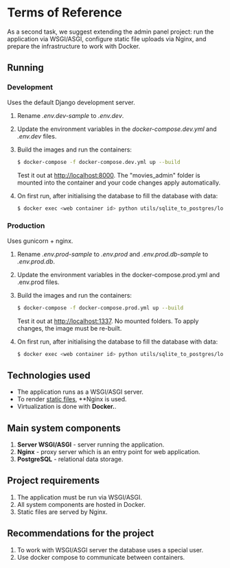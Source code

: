 # Terms of Reference

As a second task, we suggest extending the admin panel project: run the application via WSGI/ASGI, configure static file uploads via Nginx, and prepare the infrastructure to work with Docker.

## Running

### Development

Uses the default Django development server.

1. Rename *.env.dev-sample* to *.env.dev*.
2. Update the environment variables in the *docker-compose.dev.yml* and *.env.dev* files.
3. Build the images and run the containers:

    ```sh
    $ docker-compose -f docker-compose.dev.yml up --build
    ```

    Test it out at [http://localhost:8000](http://localhost:8000). The "movies_admin" folder is mounted into the container and your code changes apply automatically.
4. On first run, after initialising the database to fill the database with data:

   ```sh
   $ docker exec <web container id> python utils/sqlite_to_postgres/load_data.py
   ```
### Production

Uses gunicorn + nginx.

1. Rename *.env.prod-sample* to *.env.prod* and *.env.prod.db-sample* to *.env.prod.db*. 
2. Update the environment variables in the docker-compose.prod.yml and .env.prod files.
3. Build the images and run the containers:

    ```sh
    $ docker-compose -f docker-compose.prod.yml up --build
    ```

    Test it out at [http://localhost:1337](http://localhost:1337). No mounted folders. To apply changes, the image must be re-built.

4. On first run, after initialising the database to fill the database with data:

   ```sh
   $ docker exec <web container id> python utils/sqlite_to_postgres/load_data.py
   ```

## Technologies used

- The application runs as a WSGI/ASGI server.
- To render [static files](https://nginx.org/ru/docs/beginners_guide.html#static), **Nginx is used.
- Virtualization is done with **Docker.**.

## Main system components

1. **Server WSGI/ASGI** - server running the application.
2. **Nginx** - proxy server which is an entry point for web application.
3. **PostgreSQL** - relational data storage. 

## Project requirements

1. The application must be run via WSGI/ASGI.
2. All system components are hosted in Docker.
3. Static files are served by Nginx.

## Recommendations for the project

1. To work with WSGI/ASGI server the database uses a special user.
2. Use docker compose to communicate between containers.
